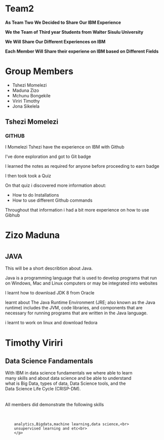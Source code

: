 # Team2

<!DOCTYPE html>
<html>
<head>
</head>
<body>
	<p><b>As Team Two We Decided to Share Our IBM Experience </b></p>
	<p><b>We the Team of Third year Students from Walter Sisulu University</b></p>
	<p><b>We Will Share Our Different Experiences on IBM</b></p>
<p><b>Each Member Will Share their experiene on IBM based on Different Fields</b></p>
	<h1>Group Members</h1>
	<ul>
		<li>Tshezi Momelezi</li>
		<li>Maduna Zizo</li>
		<li>Mchunu Bongekile</li>
		<li>Viriri Timothy</li>
		<li>Jona Sikelela</li>
	</ul>
<h2>Tshezi Momelezi</h2>
<h3>GITHUB</h3>
<p>I Momelezi Tshezi have the experience on IBM with Github </p>
<p>I've done exploration and got to Git badge</p>
<p>I learned the notes as required for anyone before proceeding to earn badge</p>
<p>I then took took a Quiz</p>
<p>On that quiz i discovered more information about:</p>
<ul>
	<li>How to do Installations</li>
	<li>How to use different Github commands</li>

</ul>

<p>Throughout that information i had a bit more experience on how to use Gibhub</p>

</body>
</html>


<!DOCTYPE html>
<html>
<head>
	
</head>
<body>
	<div> 
		<h1>Zizo Maduna<h1>
		<h2>JAVA</h2>
		<p> This will be a short describtion about Java.</p>
		<p>Java is a programming language that is used to develop programs that run on Windows, Mac and Linux computers or may be integrated into websites</p>
		<p> l learnt how to download JDK 8 from Oracle</p>
		<p> learnt about The Java Runtime Environment (JRE; also known as the Java runtime) includes the JVM, code libraries, and components that are necessary for running programs that are written in the Java language.</p>
		<p>i learnt to work on linux and download fedora</p>
	</div>
</body>
		
</html>
<!DOCTYPE html>
<html>
<head>
	
</head>
<body>
	<h1>Timothy Viriri</h1>
	<h2>Data Science Fandamentals</h2>
		<p>
		With IBM in data science fundamentals we where able to learn<br>
		many skills and about data science and be able to understand<br>
		what is Big Data, types of data, Data Science tools, and the <br>
		Data Science Life Cycle (CRISP-DM).<br><br><br>
                All members did demonstrate the following skills<br><br><br>
			
		analytics,Bigdata,machine learning,data science,<br>
		unsupervised learning and etc<br>
		</p>
			
	
</body>
		
</html>

